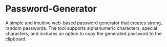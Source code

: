 # Password-Generator
A simple and intuitive web-based password generator that creates strong, random passwords. The tool supports alphanumeric characters, special characters, and includes an option to copy the generated password to the clipboard.
